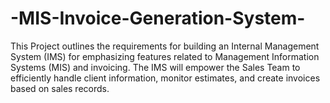 # -MIS-Invoice-Generation-System-
This Project outlines the requirements for building an Internal Management System (IMS) for  emphasizing features related to Management Information Systems (MIS) and invoicing. The IMS will empower the Sales Team to efficiently handle client information, monitor estimates, and create invoices based on sales records.
